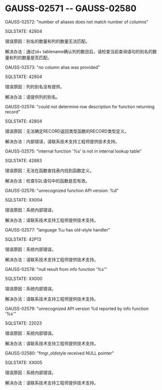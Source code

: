 # GAUSS-02571 -- GAUSS-02580<a name="ZH-CN_TOPIC_0302073276"></a>

GAUSS-02572: "number of aliases does not match number of columns"

SQLSTATE: 42804

错误原因：别名的数量和列的数量无法匹配。

解决办法：通过\\d+ tablename确认列的数目后，请检查当前查询语句的别名的数量和列的数量是否匹配。

GAUSS-02573: "no column alias was provided"

SQLSTATE: 42804

错误原因：列的别名没有提供。

解决办法：请提供列的别名。

GAUSS-02574: "could not determine row description for function returning record"

SQLSTATE: 42804

错误原因：无法确定RECORD返回类型函数的RECORD类型定义。

解决办法：内部错误，请联系技术支持工程师提供技术支持。

GAUSS-02575: "internal function '%s' is not in internal lookup table"

SQLSTATE: 42883

错误原因：无法在函数查找表内找到函数定义。

解决办法：检查SQL语句中的函数是否有效。

GAUSS-02576: "unrecognized function API version: %d"

SQLSTATE: XX004

错误原因：系统内部错误。

解决办法：请联系技术支持工程师提供技术支持。

GAUSS-02577: "language %u has old-style handler"

SQLSTATE: 42P13

错误原因：系统内部错误。

解决办法：请联系技术支持工程师提供技术支持。

GAUSS-02578: "null result from info function '%s'"

SQLSTATE: XX000

错误原因：系统内部错误。

解决办法：请联系技术支持工程师提供技术支持。

GAUSS-02579: "unrecognized API version %d reported by info function '%s'"

SQLSTATE: 22023

错误原因：系统内部错误。

解决办法：请联系技术支持工程师提供技术支持。

GAUSS-02580: "fmgr\_oldstyle received NULL pointer"

SQLSTATE: XX005

错误原因：系统内部错误。

解决办法：请联系技术支持工程师提供技术支持。

